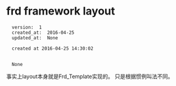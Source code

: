 # frd framework  layout

      version:  1
      created_at:  2016-04-25
      updated_at:  None

      created at 2016-04-25 14:30:02 


      None


事实上layout本身就是Frd_Template实现的。
只是根据惯例叫法不同。

  
